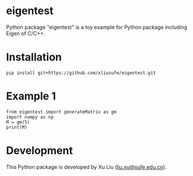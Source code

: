 # eigentest
Python package "eigentest" is a toy example for Python package including Eigen of C/C++.

# Installation

    pip install git+https://github.com/xliusufe/eigentest.git

   
# Example 1


    from eigentest import generateMatrix as gm
    import numpy as np
    M = gm(5)
    print(M)
    

# Development
This Python package is developed by Xu Liu (liu.xu@sufe.edu.cn).

